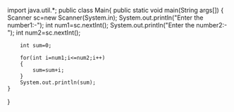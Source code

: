 import java.util.*;
public class Main{
    public static void main(String args[])
    {
        Scanner sc=new Scanner(System.in);
        System.out.println("Enter the number1:-");
        int num1=sc.nextInt();
        System.out.println("Enter the number2:-");
        int num2=sc.nextInt();
        
        int sum=0;
        
        for(int i=num1;i<=num2;i++)
        {
            sum=sum+i;
        }
        System.out.println(sum);
    }
}
